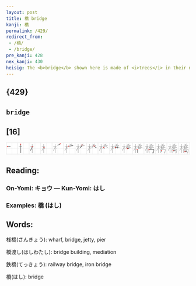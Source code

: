```yaml
---
layout: post
title: 橋 bridge
kanji: 橋
permalink: /429/
redirect_from:
 - /橋/
 - /bridge/
pre_kanji: 428
nex_kanji: 430
heisig: The <b>bridge</b> shown here is made of <i>trees</i> in their natural form, except that the trunks have been carved into the forms of <i>angels</i>, a sort of "Ponte degli Angeli."
---
```


## {429}

## `bridge`

## [16]

<div class="stroke"><img src="../images/E6A98B.png" /></div>

## Reading:

### On-Yomi: キョウ &mdash; Kun-Yomi: はし

### Examples: 橋 (はし)

## Words:

桟橋(さんきょう): wharf, bridge, jetty, pier

橋渡し(はしわたし): bridge building, mediation

鉄橋(てっきょう): railway bridge, iron bridge

橋(はし): bridge
